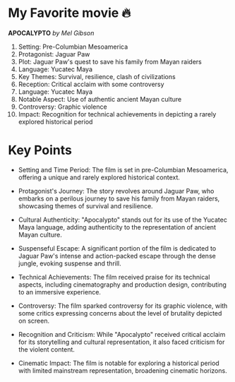 # My Favorite movie 🔥
**APOCALYPTO**
*by Mel Gibson*

1. Setting: Pre-Columbian Mesoamerica
2. Protagonist: Jaguar Paw
3. Plot: Jaguar Paw's quest to save his family from Mayan raiders
4. Language: Yucatec Maya
5. Key Themes: Survival, resilience, clash of civilizations
6. Reception: Critical acclaim with some controversy
7. Language: Yucatec Maya
8. Notable Aspect: Use of authentic ancient Mayan culture
9. Controversy: Graphic violence
10. Impact: Recognition for technical achievements in depicting a rarely explored historical period

# Key Points
- Setting and Time Period: The film is set in pre-Columbian Mesoamerica, offering a unique and rarely explored historical context.

- Protagonist's Journey: The story revolves around Jaguar Paw, who embarks on a perilous journey to save his family from Mayan raiders, showcasing themes of survival and resilience.

- Cultural Authenticity: "Apocalypto" stands out for its use of the Yucatec Maya language, adding authenticity to the representation of ancient Mayan culture.

- Suspenseful Escape: A significant portion of the film is dedicated to Jaguar Paw's intense and action-packed escape through the dense jungle, evoking suspense and thrill.

- Technical Achievements: The film received praise for its technical aspects, including cinematography and production design, contributing to an immersive experience.

- Controversy: The film sparked controversy for its graphic violence, with some critics expressing concerns about the level of brutality depicted on screen.

- Recognition and Criticism: While "Apocalypto" received critical acclaim for its storytelling and cultural representation, it also faced criticism for the violent content.

- Cinematic Impact: The film is notable for exploring a historical period with limited mainstream representation, broadening cinematic horizons.

